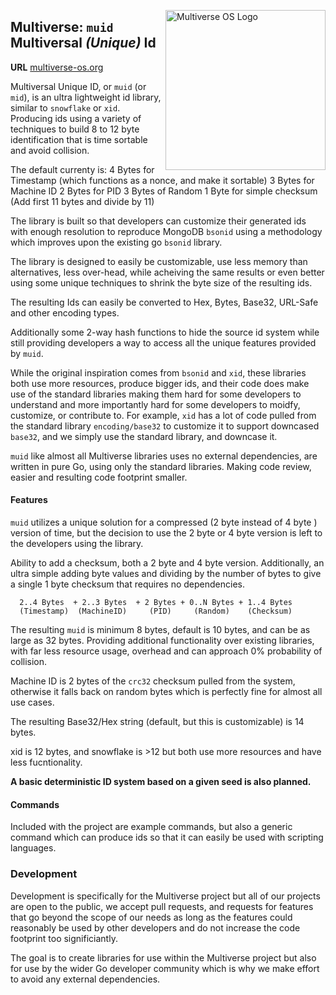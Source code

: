 [<img src="https://avatars2.githubusercontent.com/u/24763891?s=400&u=c1150e7da5667f47159d433d8e49dad99a364f5f&v=4"  width="256px" height="256px" align="right" alt="Multiverse OS Logo">](https://github.com/multiverse-os)

## Multiverse: `muid` **M**ultiversal *(Unique)* **Id**
**URL** [multiverse-os.org](https://multiverse-os.org)

Multiversal Unique ID, or `muid` (or `mid`), is an ultra lightweight id library,
similar to `snowflake` or `xid`. Producing ids using a variety of techniques to
build 8 to 12 byte identification that is time sortable and avoid collision. 

The default currenty is:
  4 Bytes for Timestamp (which functions as a nonce, and make it sortable)
  3 Bytes for Machine ID
  2 Bytes for PID
  3 Bytes of Random
  1 Byte for simple checksum (Add first 11 bytes and divide by 11)

The library is built so that developers can customize their generated ids with
enough resolution to reproduce MongoDB `bsonid` using a methodology which
improves upon the existing go `bsonid` library. 

The library is designed to easily be customizable, use less memory than
alternatives, less over-head, while acheiving the same results or even better
using some unique techniques to shrink the byte size of the resulting ids. 

The resulting Ids can easily be converted to Hex, Bytes, Base32, URL-Safe and 
other encoding types.

Additionally some 2-way hash functions to hide the source id system while still 
providing developers a way to access all the unique features provided by `muid`.

While the original inspiration comes from `bsonid` and `xid`, these libraries 
both use more resources, produce bigger ids, and their code does make use of the
standard libraries making them hard for some developers to understand and more
importantly hard for some developers to moidfy, customize, or contribute to. 
For example, `xid` has a lot of code pulled from the standard library 
`encoding/base32` to customize it to support downcased `base32`, and we simply
use the standard library, and downcase it.

`muid` like almost all Multiverse libraries uses no external dependencies, are
written in pure Go, using only the standard libraries. Making code review,
easier and resulting code footprint smaller. 

#### Features
`muid` utilizes a unique solution for a compressed (2 byte instead of 4 byte ) 
version of time, but the decision to use the 2 byte or 4 byte version is left
to the developers using the library. 

Ability to add a checksum, both a 2 byte and 4 byte version. Additionally, an
ultra simple adding byte values and dividing by the number of bytes to give a
single 1 byte checksum that requires no dependencies.

```
  2..4 Bytes  + 2..3 Bytes  + 2 Bytes + 0..N Bytes + 1..4 Bytes
  (Timestamp)  (MachineID)     (PID)     (Random)    (Checksum)
```

The resulting `muid` is minimum 8 bytes, default is 10 bytes, and can be as 
large as 32 bytes. Providing additional functionality over existing libraries, 
with far less resource usage, overhead and can approach 0% probability of 
collision. 

Machine ID is 2 bytes of the `crc32` checksum pulled from the system, otherwise
it falls back on random bytes which is perfectly fine for almost all use cases. 

The resulting Base32/Hex string (default, but this is customizable) is 14 bytes. 

xid is 12 bytes, and snowflake is >12 but both use more resources and have less
fucntionality. 

**A basic deterministic ID system based on a given seed is also planned.**

#### Commands
Included with the project are example commands, but also a generic command which
can produce ids so that it can easily be used with scripting languages. 

### Development
Development is specifically for the Multiverse project but all of our projects
are open to the public, we accept pull requests, and requests for features that
go beyond the scope of our needs as long as the features could reasonably be
used by other developers and do not increase the code footprint too
significiantly. 

The goal is to create libraries for use within the Multiverse project but also
for use by the wider Go developer community which is why we make effort to avoid
any external dependencies.



